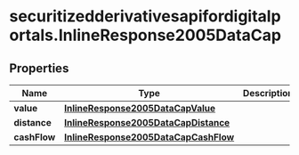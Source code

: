 # securitizedderivativesapifordigitalportals.InlineResponse2005DataCap

## Properties

Name | Type | Description | Notes
------------ | ------------- | ------------- | -------------
**value** | [**InlineResponse2005DataCapValue**](InlineResponse2005DataCapValue.md) |  | [optional] 
**distance** | [**InlineResponse2005DataCapDistance**](InlineResponse2005DataCapDistance.md) |  | [optional] 
**cashFlow** | [**InlineResponse2005DataCapCashFlow**](InlineResponse2005DataCapCashFlow.md) |  | [optional] 


